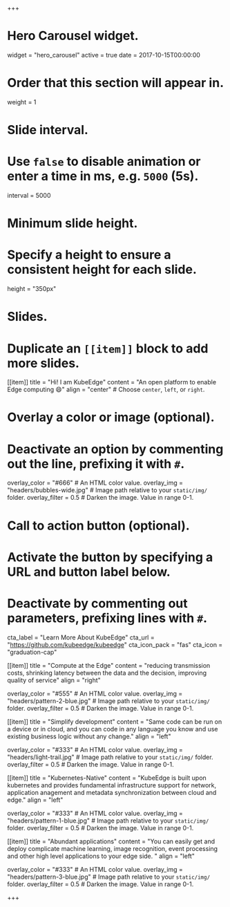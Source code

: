 +++
# Hero Carousel widget.
widget = "hero_carousel"
active = true
date = 2017-10-15T00:00:00

# Order that this section will appear in.
weight = 1

# Slide interval.
# Use `false` to disable animation or enter a time in ms, e.g. `5000` (5s).
interval = 5000

# Minimum slide height.
# Specify a height to ensure a consistent height for each slide.
height = "350px"

# Slides.
# Duplicate an `[[item]]` block to add more slides.
[[item]]
  title = "Hi! I am KubeEdge"
  content = "An open platform to enable Edge computing :smile:"
  align = "center"  # Choose `center`, `left`, or `right`.

  # Overlay a color or image (optional).
  #   Deactivate an option by commenting out the line, prefixing it with `#`.
  overlay_color = "#666"  # An HTML color value.
  overlay_img = "headers/bubbles-wide.jpg"  # Image path relative to your `static/img/` folder.
  overlay_filter = 0.5  # Darken the image. Value in range 0-1.

  # Call to action button (optional).
  #   Activate the button by specifying a URL and button label below.
  #   Deactivate by commenting out parameters, prefixing lines with `#`.
  cta_label = "Learn More About KubeEdge"
  cta_url = "https://github.com/kubeedge/kubeedge"
  cta_icon_pack = "fas"
  cta_icon = "graduation-cap"

[[item]]
  title = "Compute at the Edge"
  content = "reducing transmission costs, shrinking latency between the data and the decision, improving quality of service"
  align = "right"

  overlay_color = "#555"  # An HTML color value.
  overlay_img = "headers/pattern-2-blue.jpg"  # Image path relative to your `static/img/` folder.
  overlay_filter = 0.5  # Darken the image. Value in range 0-1.

[[item]]
  title = "Simplify development"
  content = "Same code can be run on a device or in cloud, and you can code in any language you know and use existing business logic without any change."
  align = "left"

  overlay_color = "#333"  # An HTML color value.
  overlay_img = "headers/light-trail.jpg"  # Image path relative to your `static/img/` folder.
  overlay_filter = 0.5  # Darken the image. Value in range 0-1.

[[item]]
  title = "Kubernetes-Native"
  content = "KubeEdge is built upon kubernetes and provides fundamental infrastructure support for network, application anagement and metadata synchronization between cloud and edge."
  align = "left"

  overlay_color = "#333"  # An HTML color value.
  overlay_img = "headers/pattern-1-blue.jpg"  # Image path relative to your `static/img/` folder.
  overlay_filter = 0.5  # Darken the image. Value in range 0-1.

[[item]]
  title = "Abundant applications"
  content = "You can easily get and deploy complicate machine learning, image recognition, event processing and other high level applications to your edge side. "
  align = "left"

  overlay_color = "#333"  # An HTML color value.
  overlay_img = "headers/pattern-3-blue.jpg"  # Image path relative to your `static/img/` folder.
  overlay_filter = 0.5  # Darken the image. Value in range 0-1.

+++
